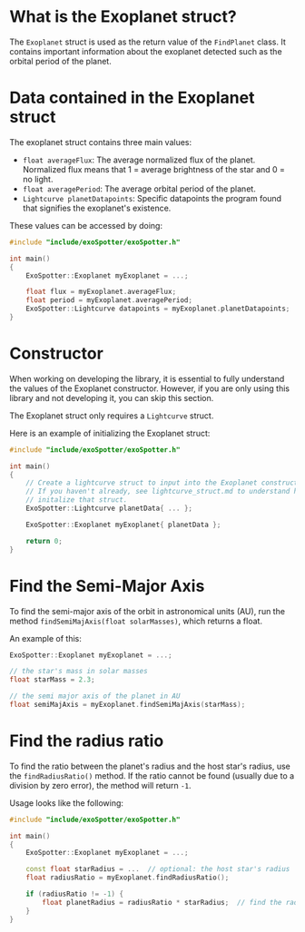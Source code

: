 # What is the Exoplanet struct?

The `Exoplanet` struct is used as the return value of the `FindPlanet` class. It contains important information about the exoplanet detected such as the orbital period of the planet.

# Data contained in the Exoplanet struct

The exoplanet struct contains three main values:
- `float averageFlux`: The average normalized flux of the planet. Normalized flux means that 1 = average brightness of the star and 0 = no light.
- `float averagePeriod`: The average orbital period of the planet.
- `Lightcurve planetDatapoints`: Specific datapoints the program found that signifies the exoplanet's existence.

These values can be accessed by doing:
```cpp
#include "include/exoSpotter/exoSpotter.h"

int main()
{
    ExoSpotter::Exoplanet myExoplanet = ...;

    float flux = myExoplanet.averageFlux;
    float period = myExoplanet.averagePeriod;
    ExoSpotter::Lightcurve datapoints = myExoplanet.planetDatapoints;
}

```

# Constructor

When working on developing the library, it is essential to fully understand the values of the Exoplanet constructor. However, if you are only using this library and not developing it, you can skip this section.

The Exoplanet struct only requires a `Lightcurve` struct.

Here is an example of initializing the Exoplanet struct:
```cpp
#include "include/exoSpotter/exoSpotter.h"

int main()
{
    // Create a lightcurve struct to input into the Exoplanet constructor.
    // If you haven't already, see lightcurve_struct.md to understand how to
    // initalize that struct.
    ExoSpotter::Lightcurve planetData{ ... };

    ExoSpotter::Exoplanet myExoplanet{ planetData };

    return 0;
}
```

# Find the Semi-Major Axis

To find the semi-major axis of the orbit in astronomical units (AU), run the method `findSemiMajAxis(float solarMasses)`, which returns a float.

An example of this:
```cpp
ExoSpotter::Exoplanet myExoplanet = ...;

// the star's mass in solar masses
float starMass = 2.3;

// the semi major axis of the planet in AU
float semiMajAxis = myExoplanet.findSemiMajAxis(starMass); 
```

# Find the radius ratio

To find the ratio between the planet's radius and the host star's radius, use the `findRadiusRatio()` method. If the ratio cannot be found (usually due to a division by zero error), the method will return `-1`.

Usage looks like the following:
```cpp
#include "include/exoSpotter/exoSpotter.h"

int main()
{
    ExoSpotter::Exoplanet myExoplanet = ...;

    const float starRadius = ...  // optional: the host star's radius
    float radiusRatio = myExoplanet.findRadiusRatio();

    if (radiusRatio != -1) {
        float planetRadius = radiusRatio * starRadius;  // find the radius of the planet in the units given for starRadius
    }
}
```